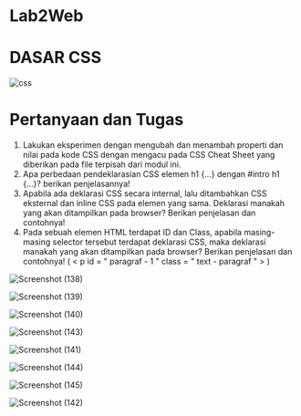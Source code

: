 # Lab2Web

# DASAR CSS
![css](https://user-images.githubusercontent.com/56498195/113094969-da0da900-921c-11eb-88c7-7c27b2a26775.png)


# Pertanyaan dan Tugas
1. Lakukan eksperimen dengan mengubah dan menambah properti dan nilai pada kode CSS 
dengan mengacu pada CSS Cheat Sheet yang diberikan pada file terpisah dari modul ini.
2. Apa perbedaan pendeklarasian CSS elemen h1 {...} dengan #intro h1 {...}? berikan 
penjelasannya!
3. Apabila ada deklarasi CSS secara internal, lalu ditambahkan CSS eksternal dan inline CSS pada 
elemen yang sama. Deklarasi manakah yang akan ditampilkan pada browser? Berikan 
penjelasan dan contohnya!
4. Pada sebuah elemen HTML terdapat ID dan Class, apabila masing-masing selector tersebut 
terdapat deklarasi CSS, maka deklarasi manakah yang akan ditampilkan pada browser? 
Berikan penjelasan dan contohnya! ( < p id = " paragraf - 1 " class = " text - paragraf " > )


![Screenshot (138)](https://user-images.githubusercontent.com/56498195/113093721-a467c080-921a-11eb-8628-bec78614360e.png)

![Screenshot (139)](https://user-images.githubusercontent.com/56498195/113093728-a6318400-921a-11eb-93f3-17f032891027.png)


![Screenshot (140)](https://user-images.githubusercontent.com/56498195/113093732-a762b100-921a-11eb-955b-5c93dc68dc02.png)

![Screenshot (143)](https://user-images.githubusercontent.com/56498195/113093743-ab8ece80-921a-11eb-92ef-a330c31eded6.png)



![Screenshot (141)](https://user-images.githubusercontent.com/56498195/113093733-a893de00-921a-11eb-84d5-f37a9f66bf2d.png)


![Screenshot (144)](https://user-images.githubusercontent.com/56498195/113093745-acbffb80-921a-11eb-8114-1de890e8b0c9.png)

![Screenshot (145)](https://user-images.githubusercontent.com/56498195/113093749-ae89bf00-921a-11eb-907f-dfa32915c1fe.png)

![Screenshot (142)](https://user-images.githubusercontent.com/56498195/113093738-aa5da180-921a-11eb-9124-c1891c880bcf.png)
